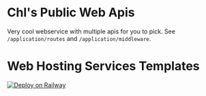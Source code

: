 # Chl's Public Web Apis

Very cool webservice with multiple apis for you to pick. See `/application/routes` and `/application/middleware`.

# Web Hosting Services Templates
[![Deploy on Railway](https://railway.app/button.svg)](https://railway.app/template/b5Ev3e?referralCode=Qe9uPK)

